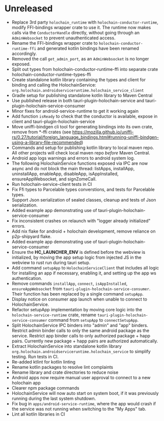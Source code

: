 # Unreleased

- Replace 3rd party `holochain_runtime` with `holochain-conductor-runtime`, modify FFI-bindings wrapper crate to use it. The runtime now makes calls via the `ConductorHandle` directly, without going through an `AdminWebsocket` to prevent unauthenticated access.
- Rename the FFI-bindings wrapper crate to `holochain-conductor-runtime-ffi` and generated kotlin bindings have been renamed accordingly.
- Removed the call `get_admin_port`, as an `AdminWebsocket` is no longer exposed.
- Split out types from holochain-conductor-runtime-ffi into separate crate holochain-conductor-runtime-types-ffi
- Create standalone kotlin library containing the types and client for binding and calling the HolochainService: `org.holochain.androidserviceruntime.holochain_service_client`
- Gradle setup for publishing standalone kotlin library to Maven Central
- Use published release in both tauri-plugin-holochain-service and tauri-plugin-holochain-service-consumer
- Minor fixes for android-service-runtime to get it working again
- Add function `isReady` to check that the conductor is available, expose in client and tauri-plugin-holochain-service
- Move uniffi-bindgen cli tool for generating bindings into its own crate, remove from *-ffi crates (see https://mozilla.github.io/uniffi-rs/0.27/tutorial/foreign_language_bindings.html#running-uniffi-bindgen-using-a-library-file-recommended)
- Commands and setup for publishing kotlin library to local maven repo. All other projects will check local maven repo *before* Maven Central.
- Android app logs warnings and errors to android system log.
- The following HolochainService functions exposed via IPC are now async and do not block the main thread: listApps, installApp, uninstallApp, enableApp, disableApp, isAppInstalled, ensureAppWebsocket, and signZomeCall.
- Run holochain-service-client tests in CI
- Fix Ffi types to Parcelable types converstions, and tests for Parcelable types.
- Support Json serialization of sealed classes, cleanup and tests of Json serialization.
- Added example app demonstrating use of tauri-plugin-holochain-service-consumer
- Fix inconsistent crashes on relaunch with "logger already initialized" errors.
- Add nix flake for android + holochain development, remove reliance on p2p-shipyard flake.
- Added example app demonstrating use of tauri-plugin-holochain-service-consumer
- Ensure the __HC_LAUNCHER_ENV__ is defined before the webview is initialized, by moving the app setup logic from injected JS in the webview to rust run during tauri setup.
- Add command `setupApp` to `HolochainServiceClient` that includes all logic for installing an app if necessary, enabling it, and setting up the app ws authentication.
- Remove commands `installApp`, `connect`, `isAppInstalled`, `ensureAppWebsocket` from `tauri-plugin-holochain-service-consumer`. Their function has been replaced by a single command `setupApp`.
- Display notice on consumer app launch when unable to connect to HolochainService.
- Refactor setupApp implementation by moving core logic into the `holochain-service-runtime` crate, rename `tauri-plugin-holochain-service-consumer` command from `setupApp` to `connectSetupApp`.
- Split HolochainService IPC binders into "admin" and "app" binders. Restrict admin binder calls to only the same android package as the service. Restrict app binder calls to only authorized package + happ pairs. Currently new package + happ pairs are authorized automatically.
- Extract HolochainService into standalone kotlin library `org.holochain.androidserviceruntime.holochain_service` to simplify testing. Run tests in CI.
- Re-added ktlint for kotlin linting
- Rename kotlin packages to resolve lint complaints
- Rename library and crate directories to reduce noise
- Android apps now require manual user approval to connect to a new holochain app
- Clearer npm package commands
- HolochainService will now auto start on system boot, if it was previously running during the last system shutdown.
- Fix bug in `apps/android-service-runtime`, where the app would crash if the service was not running when switching to the "My Apps" tab.
- Lint all kotlin libraries in CI
